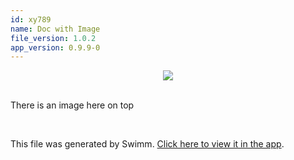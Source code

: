 ```yaml
---
id: xy789
name: Doc with Image
file_version: 1.0.2
app_version: 0.9.9-0
---
```


<div align="center"><img src="https://firebasestorage.googleapis.com/v0/b/swimm-dev-content/o/repositories%2FZ2l0aHViJTNBJTNBc3Rva2Utd2VhdGhlciUzQSUzQUFkZGllQ29oZW4%3D%2F5a0270ce-8831-4c05-9770-9f05211d9355.png?alt=media&token=880cf83e-d385-46d6-8869-46c88ccced63" style="width:'50%'"/></div>

<br/>

There is an image here on top

<br/>

This file was generated by Swimm. [Click here to view it in the app](http://localhost:5000/repos/Z2l0aHViJTNBJTNBc3Rva2Utd2VhdGhlciUzQSUzQUFkZGllQ29oZW4=/docs/xy789).